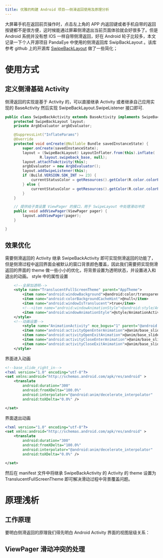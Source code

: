 ```yaml
---
title: 优雅的构建 Android 项目——侧滑返回使用及原理分析
---
```

大屏幕手机在返回前页操作时，点击左上角的 APP 内返回键或者手机自带的返回按键都不是很方便，这时候能通过屏幕侧滑退出当前页面体验就会好很多了。但是 Android 系统并没有想 IOS 一样自带侧滑返回，好在 Android 轮子比较多，本文记录一下个人开源项目 PandaEye 中使用的侧滑返回库 SwipBackLayout 。该库参考 github 上的开源库 [SwipeBackLayout][1] 做了一些简化；
# 使用方式
## 定义侧滑基础 Activity
侧滑返回的实现是基于 Activity 的，可以直接继承 Activity 或者继承自己应用实现的 BaseActivity 然后实现 SwipeBackLayout.SwipeListener 接口即可.
``` java
public class SwipeBackActivity extends BaseActivity implements SwipeBackLayout.SwipeListener {
    protected SwipeBackLayout layout;
    private ArgbEvaluator argbEvaluator;

    @SuppressLint("InflateParams")
    @Override
    protected void onCreate(@Nullable Bundle savedInstanceState) {
        super.onCreate(savedInstanceState);
        layout = (SwipeBackLayout) LayoutInflater.from(this).inflate(
                R.layout.swipeback_base, null);
        layout.attachToActivity(this);
        argbEvaluator = new ArgbEvaluator();
        layout.addSwipeListener(this);
        if (Build.VERSION.SDK_INT >= 23) {
            currentStatusColor = getResources().getColor(R.color.colorPrimaryDark, null);
        } else {
            currentStatusColor = getResources().getColor(R.color.colorPrimaryDark);
        }
    }

	// 提供给子类设置 ViewPager 的接口，用于 SwipeLayout 中处理滑动冲突
    public void addViewPager(ViewPager pager) {
        layout.addViewPager(pager);
    }

}
```
## 效果优化
需要侧滑返回的 Activity 继承 SwipeBackActivity 即可实现侧滑返回的功能了，但是侧滑过程中返回界面会被默认的窗口背景颜色覆盖，因此我们需要把实现侧滑返回的界面的 theme 做一些小小的优化，将背景设置为透明状态，并设置进入和退出的动画。
style 中的属性设置
``` xml
    <!--全屏加透明-->
    <style name="TranslucentFullScreenTheme" parent="AppTheme">
        <item name="android:windowBackground">@android:color/transparent</item>
        <item name="android:colorBackgroundCacheHint">@null</item>
        <item name="android:windowIsTranslucent">true</item>
        <!--<item name="android:windowAnimationStyle">@android:style/Animation</item>-->
        <item name="android:windowAnimationStyle">@style/AnimationActivity</item>
    </style>
	<!--动画设置-->
	    <style name="AnimationActivity" mce_bogus="1" parent="@android:style/Animation.Activity">
        <item name="android:activityOpenEnterAnimation">@anim/base_slide_right_in</item>
        <item name="android:activityOpenExitAnimation">@anim/base_slide_right_out</item>
        <item name="android:activityCloseEnterAnimation">@anim/base_slide_right_in</item>
        <item name="android:activityCloseExitAnimation">@anim/base_slide_right_out</item>
    </style>
```
界面进入动画
``` xml
<!--base_slide_right_in-->
<?xml version="1.0" encoding="utf-8"?>
<set xmlns:android="http://schemas.android.com/apk/res/android" >
    <translate
        android:duration="300"
        android:fromXDelta="100.0%"
        android:interpolator="@android:anim/decelerate_interpolator"
        android:toXDelta="0.0%" />

</set>
``` 
界面退出动画
``` xml
<?xml version="1.0" encoding="utf-8"?>
<set xmlns:android="http://schemas.android.com/apk/res/android" >
    <translate
        android:duration="300"
        android:fromXDelta="100.0%"
        android:interpolator="@android:anim/decelerate_interpolator"
        android:toXDelta="0.0%" />

</set>
``` 
然后在 manifest 文件中将继承 SwipeBackActivity 的 Activity 的 theme 设置为 TranslucentFullScreenTheme 即可解决滑动过程中背景覆盖问题。
# 原理浅析
## 工作原理
要明白侧滑返回的原理我们得先明白 Android Activity 界面的视图层级关系：


## ViewPager 滑动冲突的处理

  [1]: https://github.com/ikew0ng/SwipeBackLayout